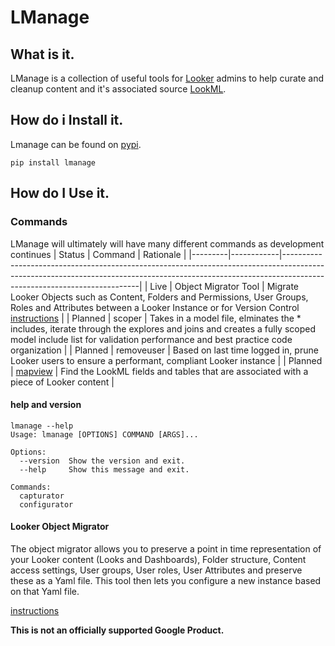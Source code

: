 # LManage
## What is it.
LManage is a collection of useful tools for [Looker](https://looker.com/) admins to help curate and cleanup content and it's associated source [LookML](https://docs.looker.com/data-modeling/learning-lookml/what-is-lookml).

## How do i Install it.
Lmanage can be found on [pypi](#).
```
pip install lmanage
```

## How do I Use it.
### Commands
LManage will ultimately will have many different commands as development continues 
| Status  | Command    | Rationale                                                                                                                                                                                            |
|---------|------------|------------------------------------------------------------------------------------------------------------------------------------------------------------------------------------------------------|
| Live | Object Migrator Tool | Migrate Looker Objects such as Content, Folders and Permissions, User Groups, Roles and Attributes between a Looker Instance or for Version Control [instructions](https://github.com/looker-open-source/lmanage/tree/main/instructions/looker_settings_capture.md)                                                                                                |
| Planned | scoper     | Takes in a model file, elminates the * includes, iterate through the explores and joins and creates a fully scoped model include list for validation performance and best practice code organization |
| Planned | removeuser | Based on last time logged in, prune Looker users to ensure a performant, compliant Looker instance                                                                                                   |
| Planned | [mapview](https://github.com/looker-open-source/lmanage/tree/main/instructions/mapview_README.md) | Find the LookML fields and tables that are associated with a piece of Looker content                          |

#### help and version
```
lmanage --help
Usage: lmanage [OPTIONS] COMMAND [ARGS]...

Options:
  --version  Show the version and exit.
  --help     Show this message and exit.

Commands:
  capturator
  configurator
```
#### Looker Object Migrator
The object migrator allows you to preserve a point in time representation of your Looker content (Looks and Dashboards), Folder structure, Content access settings, User groups, User roles, User Attributes and preserve these as a Yaml file. This tool then lets you configure a new instance based on that Yaml file.

[instructions](https://github.com/looker-open-source/lmanage/tree/main/instructions/looker_settings_capture.md)


**This is not an officially supported Google Product.**
